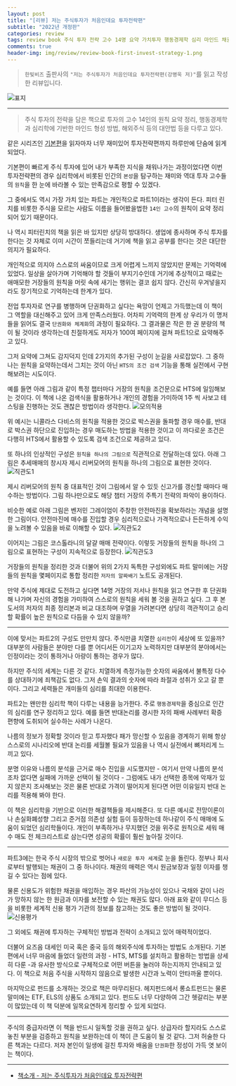 ```yaml
---  
layout: post  
title: "[리뷰] 저는 주식투자가 처음인데요 투자전략편"  
subtitle: "2022년 개정판"  
categories: review  
tags: review book 주식 투자 전략 고수 14명 요약 가치투자 행동경제학 심리 마인드 채권 해외주식 펀드  
comments: true  
header-img: img/review/review-book-first-invest-strategy-1.png
---  
```

  
> `한빛비즈` 출판사의 `"저는 주식투자가 처음인데요 투자전략편(강병욱 저)"`를 읽고 작성한 리뷰입니다.  

![표지](https://telegeam.github.io/assets/img/review/review-book-first-invest-strategy-1.png)  

---

> 주식 투자의 전략을 담은 책으로 투자의 고수 14인의 원칙 요약 정리, 행동경제학과 심리학에 기반한 마인드 형성 방법, 해외주식 등의 대안법 등을 다루고 있다. 

같은 시리즈인 [기본편](https://telegeam.github.io/review/2022/01/09/review-book-first-invest-basic/)을 읽자마자 너무 재미있어 투자전략편까지 하루만에 단숨에 읽게 되었다. 

기본편이 빠르게 주식 투자에 있어 내가 부족한 지식을 채워나가는 과정이었다면 이번 투자전략편의 경우 심리학에서 비롯된 인간의 `본성`을 탐구하는 재미와 역대 투자 고수들의 `원칙`을 한 눈에 바라볼 수 있는 만족감으로 평할 수 있겠다.

그 중에서도 역시 가장 가치 있는 파트는 개인적으로 파트1이라는 생각이 든다. 피터 린치를 비롯한 주식을 모르는 사람도 이름을 들어봤을법한 `14인 고수`의 원칙이 요약 정리되어 있기 때문이다. 

나 역시 피터린치의 책을 읽은 바 있지만 상당히 방대하다. 생업에 종사하며 주식 투자를 한다는 것 자체로 이미 시간이 쪼들리는데 거기에 책을 읽고 공부를 한다는 것은 대단한 의지가 필요하다. 

개인적으로 의지야 스스로의 싸움이므로 크게 어렵게 느끼지 않았지만 문제는 기억력에 있었다. 일상을 살아가며 기억해야 할 것들이 부지기수인데 거기에 추상적이고 때로는 애매모한 거장들의 원칙을 머릿 속에 새기는 행위는 결코 쉽지 않다. 간신히 우겨넣을지라도 장기적으로 기억하는데 한계가 있다. 

전업 투자자로 연구를 병행하며 단권화하고 싶다는 욕망이 언제고 가득했는데 이 책이 그 역할을 대신해주고 있어 크게 만족스러웠다. 어차피 기억력의 한계 상 우리가 이 명저들을 읽어도 결국 `단권화와 체계화`의 과정이 필요하다. 그 결과물은 작은 한 권 분량의 책이 될 것이라 생각하는데 친절하게도 저자가 100여 페이지에 걸쳐 파트1으로 요약해주고 있다.

그저 요약에 그쳐도 감지덕지 인데 2가지의 추가된 구성이 눈길을 사로잡았다. 그 중하나는 원칙을 요약하는데서 그치는 것이 아닌 `HTS의 조건 검색` 기능을 통해 실전에서 구현해보려는 시도이다. 

예를 들면 아래 그림과 같이 특정 챕터마다 거장의 원칙을 조건문으로 HTS에 일임해보는 것이다. 이 책에 나온 검색식을 활용하거나 개인의 경험을 가미하여 1주 씩 사보고 테스팅을 진행하는 것도 괜찮은 방법이라 생각한다.
![모의적용](https://telegeam.github.io/assets/img/review/review-book-first-invest-strategy-4.png)  

위 예시는 니콜라스 다비스의 원칙을 적용한 것으로 박스권을 돌파할 경우 매수를, 반대로 박스권 하단으로 진입하는 경우 매도하는 방법을 적용한 것이고 이 까다로운 조건은 다행히 HTS에서 활용할 수 있도록 검색 조건으로 제공하고 있다. 

또 하나의 인상적인 구성은 `원칙을 하나의 그림으로` 직관적으로 전달하는데 있다. 아래 그림은 추세매매의 창시자 제시 리버모어의 원칙을 하나의 그림으로 표현한 것이다. 
![직관도1](https://telegeam.github.io/assets/img/review/review-book-first-invest-strategy-3.png)  

제시 리버모어의 원칙 중 대표적인 것이 그림에서 알 수 있듯 신고가를 갱신할 때마다 매수하는 방법이다. 그림 하나만으로도 해당 챕터 거장의 주특기 전략의 파악이 용이하다.

비슷한 예로 아래 그림은 벤저민 그레이엄이 주창한 안전마진을 확보하라는 개념을 설명한 그림이다. 안전마진에 매수를 진입할 경우 심리적으로나 가격적으로나 든든하게 수익을 노려볼 수 있음을 바로 이해할 수 있다. 
![직관도2](https://telegeam.github.io/assets/img/review/review-book-first-invest-strategy-2.png)  

이어지는 그림은 코스톨라니의 달걀 매매 전략이다. 이렇듯 거장들의 원칙을 하나의 그림으로 표현하는 구성이 지속적으로 등장한다.
![직관도3](https://telegeam.github.io/assets/img/review/review-book-first-invest-strategy-5.png)  

거장들의 원칙을 정리한 것과 더불어 위의 2가지 독특한 구성외에도 파트 말미에는 거장들의 원칙을 몇페이지로 통합 정리한 `저자의 알짜배기` 노트도 공개된다. 

만약 주식에 제대로 도전하고 싶다면 14명 거장의 저서나 원칙을 읽고 연구한 후 단권화해 나가며 자신의 경험을 가미하여 스스로의 원칙을 세워 볼 것을 권하고 싶다. 그 후 본 도서의 저자의 최종 정리본과 비교 대조하며 우열을 가려본다면 상당히 객관적이고 승리할 확률이 높은 원칙으로 다듬을 수 있지 않을까?

---

이에 맞서는 파트2의 구성도 만만치 않다. 주식만큼 치열한 `심리전`이 세상에 또 있을까? 대부분의 사람들은 분야만 다를 뿐 어디서든 이기고자 노력하지만 대부분의 분야에서는 인정이라는 것이 통하거나 아량이 통하는 경우가 많다. 

하지만 주식의 세계는 다른 것 같다. 치열하게 측정가능한 숫자의 싸움에서 불특정 다수를 상대하기에 죄책감도 없다. 그저 손익 결과의 숫자에 따라 좌절과 성취가 오고 갈 뿐이다. 그리고 세력들은 개미들의 심리를 최대한 이용한다. 

파트2는 왠만한 심리학 책이 다루는 내용을 능가한다. 주로 `행동경제학`을 중심으로 인간의 심리를 연구 정리하고 있다. 예를 들면 반대논리를 경시한 자의 패배 사례부터 확증 편향에 도취되어 실수하는 사례가 나온다. 

나름의 정보가 정확할 것이라 믿고 투자했다 패가 망신할 수 있음을 경계하기 위해 항상 스스로의 시나리오에 반대 논리를 세월볼 필요가 있음을 나 역시 실전에서 뼈저리게 느끼고 있다. 

분명 이유와 나름의 분석을 근거로 매수 진입을 시도했지만 - 여기서 만약 나름의 분석 조차 없다면 실패에 가까운 선택이 될 것이다 - 그럼에도 내가 선택한 종목에 악재가 있지 않은지 조사해보는 것은 물론 반대로 가격이 떨어지게 된다면 어떤 이유일지 반대 논리를 적용해 봐야 한다. 

이 책은 심리학을 기반으로 이러한 해결책들을 제시해준다. 또 다른 예시로 전망이론이나 손실화폐성향 그리고 준거점 의존성 실험 등이 등장하는데 하나같이 주식 매매에 도움이 되었던 심리학들이다. 개인이 부족하거나 무지했던 것을 위주로 원칙으로 세워 매수 매도 전 체크리스트로 삼는다면 성공의 확률이 훨씬 높아질 것이다. 

---

파트3에는 한국 주식 시장의 밖으로 벗어나 `새로운 투자 세계`로 눈을 돌린다. 정부나 회사로부터 발행되는 채권이 그 중 하나이다. 채권의 매력은 역시 원금보장과 일정 이자를 챙길 수 있다는 점에 있다. 

물론 신용도가 위험한 채권을 매입하는 경우 파산의 가능성이 있으나 국채와 같이 나라가 망하지 않는 한 원금과 이자를 보전할 수 있는 채권도 많다. 아래 표와 같이 무디스 등을 비롯한 세계적 신용 평가 기관의 정보를 참고하는 것도 좋은 방법이 될 것이다. 
![신용평가](https://telegeam.github.io/assets/img/review/review-book-first-invest-strategy-6.png)  

그 외에도 채권에 투자하는 구체적인 방법과 전략이 소개되고 있어 매력적이었다. 

더불어 요즈음 대세인 미국 혹은 중국 등의 해외주식에 투자하는 방법도 소개된다. 기본편에서 너무 마음에 들었더 일련의 과정 - HTS, MTS를 설치하고 활용하는 방법을 상세히 다룬 -과 유사한 방식으로 구체적으로 어떤 버튼을 눌러야 하는지까지 안내되고 있다. 이 책으로 처음 주식을 시작하지 않음으로 발생한 시간과 노력이 안타까울 뿐이다.

마지막으로 펀드를 소개하는 것으로 책은 마무리된다. 헤지펀드에서 롱쇼트펀드는 물론 말미에는 ETF, ELS의 상품도 소개되고 있다. 펀드도 너무 다양하여 그간 헷갈리는 부분이 많았는데 이 책 덕분에 일목요연하게 정리할 수 있게 되었다.

---

주식의 중급자라면 이 책을 반드시 일독할 것을 권하고 싶다. 상급자라 할지라도 스스로 놓친 부분을 검증하고 원칙을 보완하는데 이 책이 큰 도움이 될 것 같다. 그저 허술한 다른 책과는 다르다. 저자 본인이 일생에 걸친 투자와 배움을 `단권화`한 정성이 가득 엿 보이는 책이다. 

---

* [책소개 - 저는 주식투자가 처음인데요 투자전략편](http://www.yes24.com/Product/Goods/105865525)


